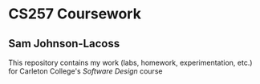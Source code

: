 # CS257 Coursework

## Sam Johnson-Lacoss

This repository contains my work (labs, homework, experimentation, etc.) for Carleton College's *Software Design* course